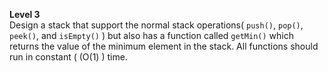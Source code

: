 **Level 3**  <br>
Design a stack that support the normal stack operations( `push()`, `pop()`, `peek()`, and `isEmpty()` ) but also has a function called `getMin()` which returns the value of the minimum element in the stack. All functions should run in constant ( (O(1) ) time.
